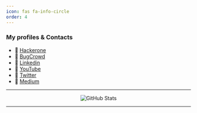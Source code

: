 ```yaml
---
icon: fas fa-info-circle
order: 4
---
```


### My profiles & Contacts

- 🔰 [Hackerone](https://hackerone.com/remonsec)
- 🔰 [BugCrowd](https://bugcrowd.com/remonsec)  
- 🔰 [Linkedin](https://www.linkedin.com/in/remonsec/)
- 🔰 [YouTube](https://youtube.com/remonsec)
- 🔰 [Twitter](https://twitter.com/remonsec)
- 🔰 [Medium](https://medium.com/@remonsec)

---

<div align="center" data-proofer-ignore="">
  <picture>
    <img src="https://github-readme-stats.vercel.app/api?username=remonsec&amp;show_icons=true&amp;theme=radical" alt="GitHub Stats" style="max-width: 100%; height: auto;" />
  </picture>
</div>

---